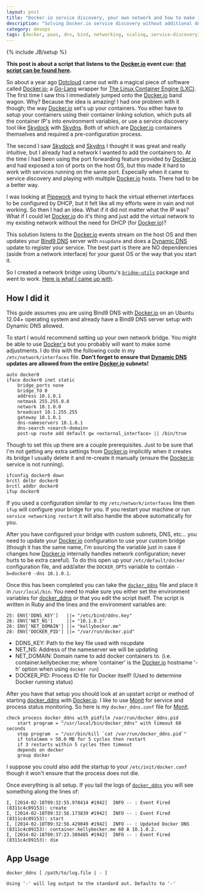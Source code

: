 ```yaml
---
layout: post
title: "Docker.io service discovery, your own network and how to make it work"
description: "Solving Docker.io service discovery without additional docker containers or services"
category: devops
tags: [docker, paas, dns, bind, networking, scaling, service-discovery]
---
```

{% include JB/setup %}

__This post is about a script that listens to the [Docker.io][2] event cue: [that script can be found here][1].__

So about a year ago [Dotcloud][3] came out with a magical piece of software called [Docker.io][2]; a [Go-Lang][4] wrapper for [The Linux Container Engine (LXC)][5]. The first time I saw this I immediately jumped onto the [Docker.io][2] band wagon. Why? Because the idea is amazing! I had one problem with it though; the way [Docker.io][2] set's up your containers. You either have to setup your containers using their container linking solution, which puts all the container IP's into environment variables, or use a service discovery tool like [Skydock][6] with [Skydns][7]. Both of which are [Docker.io][2] containers themselves and required a pre-configuration process.

The second I saw [Skydock][6] and [Skydns][7] I thought it was great and really intuitive, but I already had a network I wanted to add the containers to. At the time I had been using the port forwarding feature provided by [Docker.io][2] and had exposed a ton of ports on the host OS, but this made it hard to work with services running on the same port. Especially when it came to service discovery and playing with multiple [Docker.io][2] hosts. There had to be a better way.

I was looking at [Pipework][8] and trying to hack the virtual ethernet interfaces to be configured by DHCP, but it felt like all my efforts were in vain and not working. So then I had an idea. What if it did not matter what the IP was? What if I could let [Docker.io][2] do it's thing and just add the virtual network to my existing network without the need for DHCP (for [Docker.io][2])?

This solution listens to the [Docker.io][2] events stream on the host OS and then updates your [Bind9 DNS][9] server with `nsupdate` and does a [Dynamic DNS][10] update to register your service. The best part is there are NO dependencies (aside from a network interface) for your guest OS or the way that you start it.

So I created a network bridge using Ubuntu's [`bridge-utils`][11] package and went to work. [Here is what I came up with][1].

## How I did it

This guide assumes you are using Bind9 DNS with [Docker.io][2] on an Ubuntu 12.04+ operating system and already have a Bind9 DNS server setup with Dynamic DNS allowed.

To start I would recommend setting up your own network bridge. You might be able to use [Docker's][2] but you probably will want to make some adjustments. I do this with the following code in my `/etc/network/interfaces` file. **Don't forget to ensure that [Dynamic DNS][10] updates are allowed from the entire [Docker.io][2] subnets!**

    auto docker0
    iface docker0 inet static
        bridge_ports none
        bridge_fd 0
        address 10.1.0.1
        netmask 255.255.0.0
        network 10.1.0.0
        broadcast 10.1.255.255
        gateway 10.1.0.1
        dns-nameservers 10.1.0.1
        dns-search <search-domain>
        post-up route add default gw <external_interface> || /bin/true

Though to set this up there are a couple prerequisites. Just to be sure that I'm not getting any extra settings from [Docker.io][2] implicitly when it creates its bridge I usually delete it and re-create it manually (ensure the [Docker.io][2] service is not running).

    ifconfig docker0 down
    brctl delbr docker0
    brctl addbr docker0
    ifup docker0

If you used a configuration similar to my `/etc/network/interfaces` line then `ifup` will configure your bridge for you. If you restart your machine or run `service networking restart` it will also handle the above automatically for you.

After you have configured your bridge with custom subnets, DNS, etc... you need to update your [Docker.io][2] configuration to use your custom bridge (though it has the same name, I'm sourcing the variable just in case it changes how [Docker.io][2] internally handles network configuration; never hurts to be extra careful). To do this open up your `/etc/default/docker` configuration file, and add/alter the `DOCKER_OPTS` variable to contain `-b=docker0 -dns 10.1.0.1`.

Once this has been completed you can take the [`docker_ddns`][1] file and place it in `/usr/local/bin`. You need to make sure you either set the environment variables for [docker_ddns][1] or that you edit the script itself. The script is written in Ruby and the lines and the environment variables are:

    25: ENV['DDNS_KEY']   ||= "/etc/bind/ddns.key"
    26: ENV['NET_NS']     ||= "10.1.0.1"
    26: ENV['NET_DOMAIN'] ||= "kellybecker.me"
    28: ENV['DOCKER_PID'] ||= "/var/run/docker.pid"

- DDNS_KEY: Path to the key file used with nsupdate
- NET_NS: Address of the nameserver we will be updating
- NET_DOMAIN: Domain name to add docker containers to. (i.e. container.kellybecker.me; where 'container' is the [Docker.io][2] hostname '-h' option when using `docker run`)
- DOCKER_PID: Process ID file for Docker itself! (Used to determine Docker running status)

After you have that setup you should look at an upstart script or method of starting [docker_ddns][1] with [Docker.io][2]. I like to use [Monit][12] for service and process status monitoring. So here is my `docker_ddns.conf` file for [Monit][12].

    check process docker_ddns with pidfile /var/run/docker_ddns.pid
        start program = "/usr/local/bin/docker_ddns" with timeout 60 seconds
        stop program  = "/usr/bin/kill `cat /var/run/docker_ddns.pid`"
        if totalmem > 50.0 MB for 5 cycles then restart
        if 3 restarts within 5 cycles then timeout
        depends on docker
        group docker

I suppose you could also add the startup to your `/etc/init/docker.conf` though it won't ensure that the process does not die.

Once everything is all setup. If you tail the logs of [`docker_ddns`][1] you will see something along the lines of:

    I, [2014-02-18T09:32:55.978414 #1942]  INFO -- : Event Fired (8311c4c09153): create
    I, [2014-02-18T09:32:56.173839 #1942]  INFO -- : Event Fired (8311c4c09153): start
    I, [2014-02-18T09:32:56.429049 #1942]  INFO -- : Updated Docker DNS (8311c4c09153): container.kellybecker.me 60 A 10.1.0.2.
    I, [2014-02-18T09:37:23.389485 #1942]  INFO -- : Event Fired (8311c4c09153): die

## App Usage

    docker_ddns [ /path/to/log.file | - ]

    Using '-' will log output to the standard out. Defaults to '-'

[1]: https://gist.github.com/KellyLSB/4315a0323ed0fe1d79b6#file-docker_ddns "Docker DDNS, by Kelly Becker"
[2]: http://docker.io "Docker.io, by Dotcloud"
[3]: https://dotcloud.com "Dotcloud"
[4]: http://go-lang.org "Go-Lang"
[5]: http://linuxcontainers.org/ "LXC"
[6]: https://github.com/crosbymichael/skydock "Skydock"
[7]: https://github.com/crosbymichael/skydns "Skydns"
[8]: https://github.com.com/jpetazzo/pipework "Pipework"
[9]: https://www.isc.org/downloads/bind "Bind9 DNS"
[10]: https://www.erianna.com/nsupdate-dynamic-dns-updates-with-bind9 "Dynamic DNS with Bind9"
[11]: https://help.ubuntu.com/community/NetworkConnectionBridge "Ubuntu Network Bridge Guide"
[12]: http://mmonit.com/monit/ "Monit Process Monitoring"
